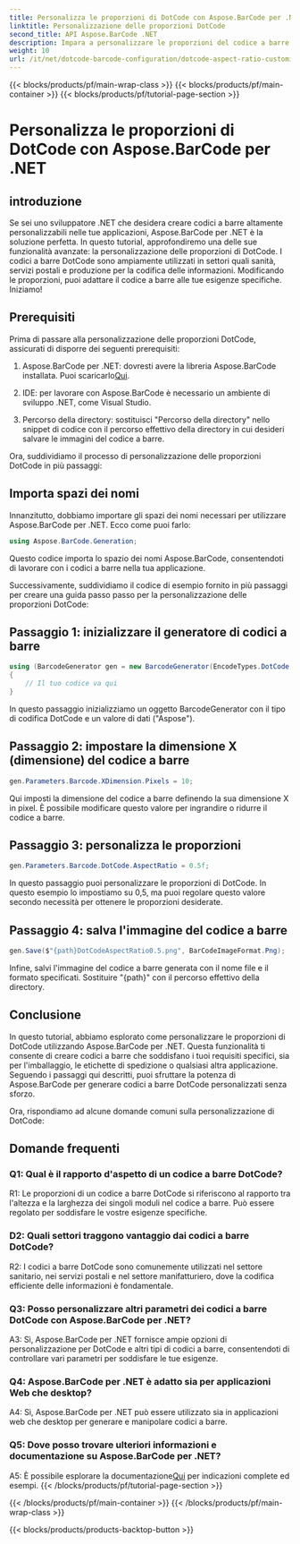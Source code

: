 ```yaml
---
title: Personalizza le proporzioni di DotCode con Aspose.BarCode per .NET
linktitle: Personalizzazione delle proporzioni DotCode
second_title: API Aspose.BarCode .NET
description: Impara a personalizzare le proporzioni del codice a barre DotCode utilizzando Aspose.BarCode per .NET. Crea facilmente codici a barre personalizzati per le tue applicazioni.
weight: 10
url: /it/net/dotcode-barcode-configuration/dotcode-aspect-ratio-customization/
---
```


{{< blocks/products/pf/main-wrap-class >}}
{{< blocks/products/pf/main-container >}}
{{< blocks/products/pf/tutorial-page-section >}}

# Personalizza le proporzioni di DotCode con Aspose.BarCode per .NET

## introduzione

Se sei uno sviluppatore .NET che desidera creare codici a barre altamente personalizzabili nelle tue applicazioni, Aspose.BarCode per .NET è la soluzione perfetta. In questo tutorial, approfondiremo una delle sue funzionalità avanzate: la personalizzazione delle proporzioni di DotCode. I codici a barre DotCode sono ampiamente utilizzati in settori quali sanità, servizi postali e produzione per la codifica delle informazioni. Modificando le proporzioni, puoi adattare il codice a barre alle tue esigenze specifiche. Iniziamo!

## Prerequisiti

Prima di passare alla personalizzazione delle proporzioni DotCode, assicurati di disporre dei seguenti prerequisiti:

1.  Aspose.BarCode per .NET: dovresti avere la libreria Aspose.BarCode installata. Puoi scaricarlo[Qui](https://releases.aspose.com/barcode/net/).

2. IDE: per lavorare con Aspose.BarCode è necessario un ambiente di sviluppo .NET, come Visual Studio.

3. Percorso della directory: sostituisci "Percorso della directory" nello snippet di codice con il percorso effettivo della directory in cui desideri salvare le immagini del codice a barre.

Ora, suddividiamo il processo di personalizzazione delle proporzioni DotCode in più passaggi:

## Importa spazi dei nomi

Innanzitutto, dobbiamo importare gli spazi dei nomi necessari per utilizzare Aspose.BarCode per .NET. Ecco come puoi farlo:

```csharp
using Aspose.BarCode.Generation;
```

Questo codice importa lo spazio dei nomi Aspose.BarCode, consentendoti di lavorare con i codici a barre nella tua applicazione.

Successivamente, suddividiamo il codice di esempio fornito in più passaggi per creare una guida passo passo per la personalizzazione delle proporzioni DotCode:

## Passaggio 1: inizializzare il generatore di codici a barre

```csharp
using (BarcodeGenerator gen = new BarcodeGenerator(EncodeTypes.DotCode, "Aspose"))
{
    // Il tuo codice va qui
}
```

In questo passaggio inizializziamo un oggetto BarcodeGenerator con il tipo di codifica DotCode e un valore di dati ("Aspose").

## Passaggio 2: impostare la dimensione X (dimensione) del codice a barre

```csharp
gen.Parameters.Barcode.XDimension.Pixels = 10;
```

Qui imposti la dimensione del codice a barre definendo la sua dimensione X in pixel. È possibile modificare questo valore per ingrandire o ridurre il codice a barre.

## Passaggio 3: personalizza le proporzioni

```csharp
gen.Parameters.Barcode.DotCode.AspectRatio = 0.5f;
```

In questo passaggio puoi personalizzare le proporzioni di DotCode. In questo esempio lo impostiamo su 0,5, ma puoi regolare questo valore secondo necessità per ottenere le proporzioni desiderate.

## Passaggio 4: salva l'immagine del codice a barre

```csharp
gen.Save($"{path}DotCodeAspectRatio0.5.png", BarCodeImageFormat.Png);
```

Infine, salvi l'immagine del codice a barre generata con il nome file e il formato specificati. Sostituire "{path}" con il percorso effettivo della directory.

## Conclusione

In questo tutorial, abbiamo esplorato come personalizzare le proporzioni di DotCode utilizzando Aspose.BarCode per .NET. Questa funzionalità ti consente di creare codici a barre che soddisfano i tuoi requisiti specifici, sia per l'imballaggio, le etichette di spedizione o qualsiasi altra applicazione. Seguendo i passaggi qui descritti, puoi sfruttare la potenza di Aspose.BarCode per generare codici a barre DotCode personalizzati senza sforzo.

Ora, rispondiamo ad alcune domande comuni sulla personalizzazione di DotCode:

## Domande frequenti

### Q1: Qual è il rapporto d'aspetto di un codice a barre DotCode?

R1: Le proporzioni di un codice a barre DotCode si riferiscono al rapporto tra l'altezza e la larghezza dei singoli moduli nel codice a barre. Può essere regolato per soddisfare le vostre esigenze specifiche.

### D2: Quali settori traggono vantaggio dai codici a barre DotCode?

R2: I codici a barre DotCode sono comunemente utilizzati nel settore sanitario, nei servizi postali e nel settore manifatturiero, dove la codifica efficiente delle informazioni è fondamentale.

### Q3: Posso personalizzare altri parametri dei codici a barre DotCode con Aspose.BarCode per .NET?

A3: Sì, Aspose.BarCode per .NET fornisce ampie opzioni di personalizzazione per DotCode e altri tipi di codici a barre, consentendoti di controllare vari parametri per soddisfare le tue esigenze.

### Q4: Aspose.BarCode per .NET è adatto sia per applicazioni Web che desktop?

A4: Sì, Aspose.BarCode per .NET può essere utilizzato sia in applicazioni web che desktop per generare e manipolare codici a barre.

### Q5: Dove posso trovare ulteriori informazioni e documentazione su Aspose.BarCode per .NET?

A5: È possibile esplorare la documentazione[Qui](https://reference.aspose.com/barcode/net/) per indicazioni complete ed esempi.
{{< /blocks/products/pf/tutorial-page-section >}}

{{< /blocks/products/pf/main-container >}}
{{< /blocks/products/pf/main-wrap-class >}}

{{< blocks/products/products-backtop-button >}}
